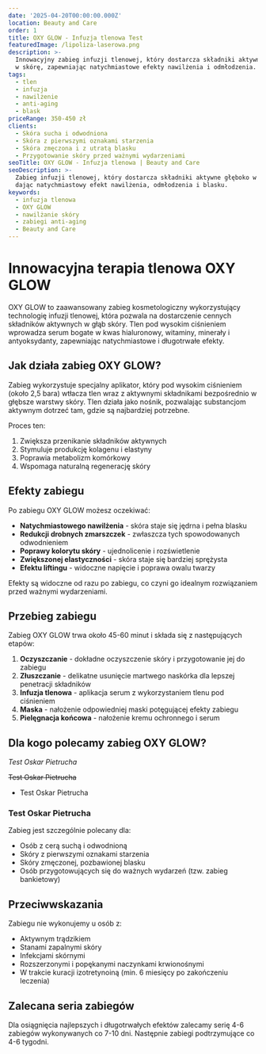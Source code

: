 ```yaml
---
date: '2025-04-20T00:00:00.000Z'
location: Beauty and Care
order: 1
title: OXY GLOW - Infuzja tlenowa Test
featuredImage: /lipoliza-laserowa.png
description: >-
  Innowacyjny zabieg infuzji tlenowej, który dostarcza składniki aktywne głęboko
  w skórę, zapewniając natychmiastowe efekty nawilżenia i odmłodzenia. Test.
tags:
  - tlen
  - infuzja
  - nawilżenie
  - anti-aging
  - blask
priceRange: 350-450 zł
clients:
  - Skóra sucha i odwodniona
  - Skóra z pierwszymi oznakami starzenia
  - Skóra zmęczona i z utratą blasku
  - Przygotowanie skóry przed ważnymi wydarzeniami
seoTitle: OXY GLOW - Infuzja tlenowa | Beauty and Care
seoDescription: >-
  Zabieg infuzji tlenowej, który dostarcza składniki aktywne głęboko w skórę,
  dając natychmiastowy efekt nawilżenia, odmłodzenia i blasku.
keywords:
  - infuzja tlenowa
  - OXY GLOW
  - nawilżanie skóry
  - zabiegi anti-aging
  - Beauty and Care
---
```


# Innowacyjna terapia tlenowa OXY GLOW

OXY GLOW to zaawansowany zabieg kosmetologiczny wykorzystujący technologię infuzji tlenowej, która pozwala na dostarczenie cennych składników aktywnych w głąb skóry. Tlen pod wysokim ciśnieniem wprowadza serum bogate w kwas hialuronowy, witaminy, minerały i antyoksydanty, zapewniając natychmiastowe i długotrwałe efekty.

## Jak działa zabieg OXY GLOW?

Zabieg wykorzystuje specjalny aplikator, który pod wysokim ciśnieniem (około 2,5 bara) wtłacza tlen wraz z aktywnymi składnikami bezpośrednio w głębsze warstwy skóry. Tlen działa jako nośnik, pozwalając substancjom aktywnym dotrzeć tam, gdzie są najbardziej potrzebne.

Proces ten:

1. Zwiększa przenikanie składników aktywnych
2. Stymuluje produkcję kolagenu i elastyny
3. Poprawia metabolizm komórkowy
4. Wspomaga naturalną regenerację skóry

## Efekty zabiegu

Po zabiegu OXY GLOW możesz oczekiwać:

* **Natychmiastowego nawilżenia** - skóra staje się jędrna i pełna blasku
* **Redukcji drobnych zmarszczek** - zwłaszcza tych spowodowanych odwodnieniem
* **Poprawy kolorytu skóry** - ujednolicenie i rozświetlenie
* **Zwiększonej elastyczności** - skóra staje się bardziej sprężysta
* **Efektu liftingu** - widoczne napięcie i poprawa owalu twarzy

Efekty są widoczne od razu po zabiegu, co czyni go idealnym rozwiązaniem przed ważnymi wydarzeniami.

## Przebieg zabiegu

Zabieg OXY GLOW trwa około 45-60 minut i składa się z następujących etapów:

1. **Oczyszczanie** - dokładne oczyszczenie skóry i przygotowanie jej do zabiegu
2. **Złuszczanie** - delikatne usunięcie martwego naskórka dla lepszej penetracji składników
3. **Infuzja tlenowa** - aplikacja serum z wykorzystaniem tlenu pod ciśnieniem
4. **Maska** - nałożenie odpowiedniej maski potęgującej efekty zabiegu
5. **Pielęgnacja końcowa** - nałożenie kremu ochronnego i serum

## Dla kogo polecamy zabieg OXY GLOW?

*Test Oskar Pietrucha*

~~Test Oskar Pietrucha~~

* Test Oskar Pietrucha

### Test Oskar Pietrucha

Zabieg jest szczególnie polecany dla:

* Osób z cerą suchą i odwodnioną
* Skóry z pierwszymi oznakami starzenia
* Skóry zmęczonej, pozbawionej blasku
* Osób przygotowujących się do ważnych wydarzeń (tzw. zabieg bankietowy)

## Przeciwwskazania

Zabiegu nie wykonujemy u osób z:

* Aktywnym trądzikiem
* Stanami zapalnymi skóry
* Infekcjami skórnymi
* Rozszerzonymi i popękanymi naczynkami krwionośnymi
* W trakcie kuracji izotretynoiną (min. 6 miesięcy po zakończeniu leczenia)

## Zalecana seria zabiegów

Dla osiągnięcia najlepszych i długotrwałych efektów zalecamy serię 4-6 zabiegów wykonywanych co 7-10 dni. Następnie zabiegi podtrzymujące co 4-6 tygodni.
